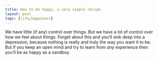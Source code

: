 ```yaml
---
title: How to be happy, a very simple recipe
layout: post
tags: [life,happiness]
---
```


We have little (if any) control over things. But we have a lot of
control over how we feel about things. Forget about this and you’ll sink
deep into a depression, because nothing is really and truly the way you
want it to be. But if you keep an open mind and try to learn from
*any* experience then you’ll be as happy as a sandboy.
